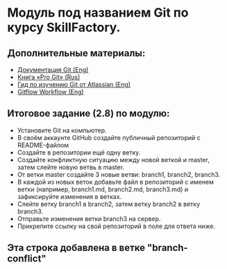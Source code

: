 # Модуль под названием **Git** по курсу SkillFactory.

## Дополнительные материалы:
* [Документация Git (Eng)](https://git-scm.com/docs)
* [Книга «Pro Git» (Rus)](https://git-scm.com/book/ru/v2)
* [Гид по изучению Git от Atlassian (Eng)](https://www.atlassian.com/git/tutorials/learn-git-with-bitbucket-cloud)
* [Gitflow Workflow (Eng)](https://www.atlassian.com/ru/git/tutorials/comparing-workflows/gitflow-workflow)

## Итоговое задание (2.8) по модулю:
* Установите Git на компьютер.
* В своём аккаунте GitHub создайте публичный репозиторий с README-файлом
* Создайте в репозитории ещё одну ветку.
* Создайте конфликтную ситуацию между новой веткой и master, затем слейте новую ветвь в master.
* От ветки master создайте 3 новые ветви: branch1, branch2, branch3.
* В каждой из новых веток добавьте файл в репозиторий с именем ветки (например, branch1.md, branch2.md, branch3.md) и зафиксируйте изменения в ветках.
* Слейте ветку branch1 в branch2, затем ветку branch2 в ветку branch3.
* Отправьте изменения ветки branch3 на сервер.
* Прикрепите ссылку на свой репозиторий в поле для ответа ниже.

## Эта строка добавлена в ветке "branch-conflict"